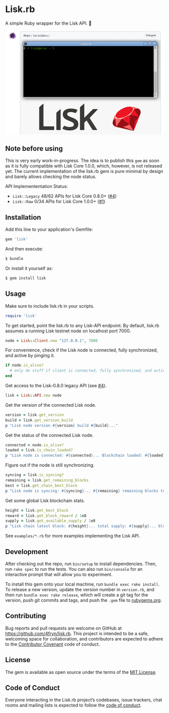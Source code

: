 # Lisk.rb

A simple Ruby wrapper for the Lisk API. 💎

![Live-Preview.](examples/4fryn-lisk-rb.gif)

## Note before using

This is very early work-in-progress. The idea is to publish this `gem` as soon as it is fully compatible with Lisk Core 1.0.0, which, however, is not released yet. The current implementation of the lisk.rb gem is pure minimal by design and barely allows checking the node status.

API Implemententation Status:

- `Lisk::Legacy` 48/62 APIs for Lisk Core 0.8.0+ ([#4](https://github.com/4fryn/lisk.rb/issues/4))
- `Lisk::Raw` 0/34 APIs for Lisk Core 1.0.0+ ([#1](https://github.com/4fryn/lisk.rb/issues/1))

## Installation

Add this line to your application's Gemfile:

```ruby
gem 'lisk'
```

And then execute:

```bash
$ bundle
```

Or install it yourself as:

```bash
$ gem install lisk
```

## Usage

Make sure to include lisk.rb in your scripts.

```ruby
require 'lisk'
```

To get started, point the lisk.rb to any Lisk-API endpoint. By default, lisk.rb assumes a running Lisk testnet node on localhost port 7000.

```ruby
node = Lisk::Client.new "127.0.0.1", 7000
```

For convenience, check if the Lisk node is connected, fully synchronized, and active by pinging it.

```ruby
if node.is_alive?
  # only do stuff if client is connected, fully synchronized, and active ...
end
```

Get access to the Lisk-0.8.0 legacy API (see [#4](https://github.com/4fryn/lisk.rb/issues/4)).

```ruby
lisk = Lisk::API.new node
```

Get the version of the connected Lisk node.

```ruby
version = lisk.get_version
build = lisk.get_version_build
p "Lisk node version #{version} build #{build}..."
```

Get the status of the connected Lisk node.

```ruby
connected = node.is_alive?
loaded = lisk.is_chain_loaded?
p "Lisk node is connected: #{connected}... Blockchain loaded: #{loaded}..."
```

Figure out if the node is still synchronizing.

```ruby
syncing = lisk.is_syncing?
remaining = lisk.get_remaining_blocks
best = lisk.get_chain_best_block
p "Lisk node is syncing: #{syncing}... #{remaining} remaining blocks to latest block #{best}..."
```

Get some global Lisk blockchain stats.

```ruby
height = lisk.get_best_block
reward = lisk.get_block_reward / 1e8
supply = lisk.get_available_supply / 1e8
p "Lisk chain latest block: #{height}... total supply: #{supply}... block reward: #{reward}"
```

See `examples/*.rb` for more examples implementing the Lisk API.

## Development

After checking out the repo, run `bin/setup` to install dependencies. Then, run `rake spec` to run the tests. You can also run `bin/console` for an interactive prompt that will allow you to experiment.

To install this gem onto your local machine, run `bundle exec rake install`. To release a new version, update the version number in `version.rb`, and then run `bundle exec rake release`, which will create a git tag for the version, push git commits and tags, and push the `.gem` file to [rubygems.org](https://rubygems.org).

## Contributing

Bug reports and pull requests are welcome on GitHub at https://github.com/4fryn/lisk.rb. This project is intended to be a safe, welcoming space for collaboration, and contributors are expected to adhere to the [Contributor Covenant](http://contributor-covenant.org) code of conduct.

## License

The gem is available as open source under the terms of the [MIT License](http://opensource.org/licenses/MIT).

## Code of Conduct

Everyone interacting in the Lisk.rb project’s codebases, issue trackers, chat rooms and mailing lists is expected to follow the [code of conduct](https://github.com/4fryn/lisk.rb/blob/master/CODE_OF_CONDUCT.md).
